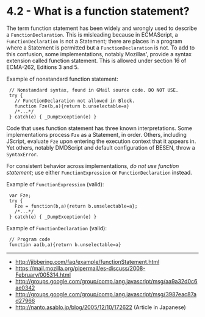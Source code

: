 ﻿4.2 - What is a function statement? 
===================================

The term function statement has been widely and wrongly used to 
describe a `FunctionDeclaration`. This is misleading because in ECMAScript, 
a `FunctionDeclaration` is not a Statement; there are places in a program 
where a Statement is permitted but a `FunctionDeclaration` is not. To add 
to this confusion, some implementations, notably Mozillas', provide a 
syntax extension called function statement. This is allowed under 
section 16 of ECMA-262, Editions 3 and 5. 

Example of nonstandard function statement: 

     // Nonstandard syntax, found in GMail source code. DO NOT USE. 
     try { 
       // FunctionDeclaration not allowed in Block. 
       function Fze(b,a){return b.unselectable=a} 
       /*...*/ 
     } catch(e) { _DumpException(e) } 

Code that uses function statement has three known interpretations. Some 
implementations process `Fze` as a Statement, in order. Others, including 
JScript, evaluate `Fze` upon entering the execution context that it 
appears in. Yet others, notably DMDScript and default configuration of BESEN, 
throw a `SyntaxError`. 

For consistent behavior across implementations, _do not use function 
statement_; use either `FunctionExpression` or `FunctionDeclaration` instead. 

Example of `FunctionExpression` (valid): 

     var Fze; 
     try { 
       Fze = function(b,a){return b.unselectable=a}; 
       /*...*/ 
     } catch(e) { _DumpException(e) } 

Example of `FunctionDeclaration` (valid): 

     // Program code 
     function aa(b,a){return b.unselectable=a} 

----
     
* <http://jibbering.com/faq/example/functionStatement.html> 
* <https://mail.mozilla.org/pipermail/es-discuss/2008-February/005314.html> 
* <http://groups.google.com/group/comp.lang.javascript/msg/aa9a32d0c6ae0342> 
* <http://groups.google.com/group/comp.lang.javascript/msg/3987eac87ad27966> 
* <http://nanto.asablo.jp/blog/2005/12/10/172622> (Article in Japanese) 
